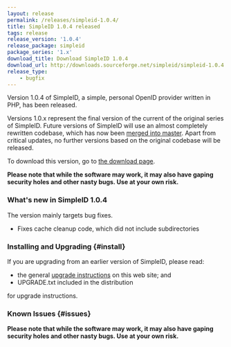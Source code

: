 ```yaml
---
layout: release
permalink: /releases/simpleid-1.0.4/
title: SimpleID 1.0.4 released
tags: release
release_version: '1.0.4'
release_package: simpleid
package_series: '1.x'
download_title: Download SimpleID 1.0.4
download_url: http://downloads.sourceforge.net/simpleid/simpleid-1.0.4.tar.gz
release_type: 
    - bugfix
---
```


Version 1.0.4 of SimpleID, a simple, personal OpenID provider written in PHP, has been released.

Versions 1.0.x represent the final version of the current of the original series of SimpleID.
Future versions of SimpleID will use an almost completely rewritten codebase, which has
now been [merged into master](/news/2015/10/simpleid-2-merged-into-master/).  Apart from
critical updates, no further versions based on the original codebase will be released.

To download this version, go to [the download page](/download).

**Please note that while the software may work, it may also have gaping security holes and other nasty bugs. Use at your own risk.**

### What's new in SimpleID 1.0.4

The version mainly targets bug fixes.

- Fixes cache cleanup code, which did not include subdirectories

### Installing and Upgrading {#install}

If you are upgrading from an earlier version of SimpleID, please read:

- the general [upgrade instructions](/docs/1/upgrading) on this web site; and
- UPGRADE.txt included in the distribution

for upgrade instructions.

### Known Issues {#issues}

**Please note that while the software may work, it may also have gaping security holes and other nasty bugs. Use at your own risk.**

